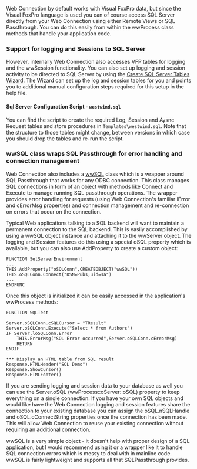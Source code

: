 ﻿Web Connection by default works with Visual FoxPro data, but since the Visual FoxPro language is used you can of course access SQL Server directly from your Web Connection using either Remote Views or SQL Passthrough. You can do this easily from within the wwProcess class methods that handle your application code.

### Support for logging and Sessions to SQL Server
However, internally Web Connection also accesses VFP tables for logging and the wwSession functionality. You can also set up logging and session activity to be directed to SQL Server by using the [Create SQL Server Tables Wizard](vfps://Topic/Create%20SQL%20Server%20Tables). The Wizard can set up the log and session tables for you and points you to additional manual configuration steps required for this setup in the help file.

#### Sql Server Configuration Script - `westwind.sql`
You can find the script to create the required Log, Session and Aysnc Request tables and store procedures in `Templates\westwind.sql`. Note that the structure to those tables might change, between versions in which case you should drop the tables and re-run the script.

### wwSQL class wraps SQL Passthrough for error handling and connection management
Web Connection also includes a [wwSQL](vfps://Topic/Class%20wwsql) class which is a wrapper around SQL Passthrough that works for any ODBC connection. This class manages SQL connections in form of an object with methods like Connect and Execute to manage running SQL passthrough operations. The wrapper provides error handling for requests (using Web Connection's familiar lError and cErrorMsg properties) and connection management and re-connection on errors that occur on the connection.

Typical Web applications talking to a SQL backend will want to maintain a permanent connection to the SQL backend. This is easily accomplished by using a wwSQL object instance and attaching it to the wwServer object. The logging and Session features do this using a special oSQL property which is available, but you can also use AddProperty to create a custom object:

```foxpro
FUNCTION SetServerEnvironment
...
THIS.AddProperty("oSQLConn",CREATEOBJECT("wwSQL"))
THIS.oSQLConn.Connect("DSN=Pubs;uid=sa")
...
ENDFUNC
```

Once this object is initialized it can be easily accessed in the application's wwProcess methods:

```foxpro
FUNCTION SQLTest

Server.oSQLConn.cSQLCursor = "TResult"
Server.oSQLConn.Execute("Select * from Authors")
IF Server.loSQLConn.Error
    THIS.ErrorMsg("SQL Error occurred",Server.oSQLConn.cErrorMsg)
    RETURN
ENDIF

*** Display an HTML table from SQL result
Response.HTMLHeader("SQL Demo")
Response.ShowCursor()
Response.HTMLFooter()
```

If you are sending logging and session data to your database as well you can use the Server.oSQL (wwProcess::oServer::oSQL) property to keep everything on a single connection. If you have your own SQL objects and would like have the Web Connection logging and session features share the connection to your existing database you can assign the oSQL.nSQLHandle and oSQL.cConnectString properties once the connection has been made. This will allow Web Connection to reuse your existing connection without requiring an additional connection.

wwSQL is a very simple object - it doesn't help with proper design of a SQL application, but I would recommend using it or a wrapper like it to handle SQL connection errors which is messy to deal with in mainline code. wwSQL is fairly lightweight and supports all that SQLPassthrough provides.